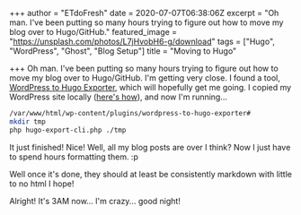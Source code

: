 +++
author = "ETdoFresh"
date = 2020-07-07T06:38:06Z
excerpt = "Oh man. I've been putting so many hours trying to figure out how to move my blog over to Hugo/GitHub."
featured_image = "https://unsplash.com/photos/L7jHvobH6-g/download"
tags = ["Hugo", "WordPress", "Ghost", "Blog Setup"]
title = "Moving to Hugo"

+++
Oh man. I've been putting so many hours trying to figure out how to move my blog over to Hugo/GitHub. I'm getting very close. I found a tool, [WordPress to Hugo Exporter](https://github.com/SchumacherFM/wordpress-to-hugo-exporter), which will hopefully get me going. I copied my WordPress site locally ([here's how](/copy-wordpress-manually/)), and now I'm running...

```bash
/var/www/html/wp-content/plugins/wordpress-to-hugo-exporter#
mkdir tmp
php hugo-export-cli.php ./tmp
```

It just finished! Nice! Well, all my blog posts are over I think? Now I just have to spend hours formatting them. :p

Well once it's done, they should at least be consistently markdown with little to no html I hope!

Alright! It's 3AM now... I'm crazy... good night!